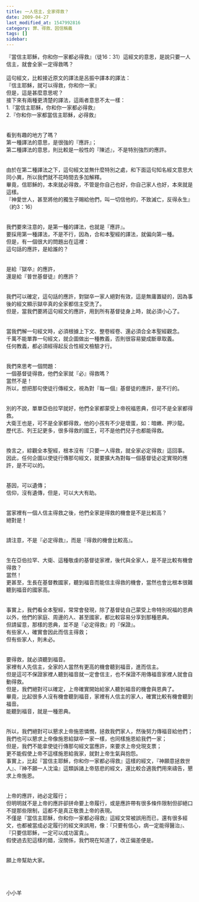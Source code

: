 ```yaml
---
title: 一人信主，全家得救？
date: 2009-04-27
last_modified_at: 1547992816
category: 罪、得救、因信稱義
tags: []
sidebar: 
---
```


<p>『當信主耶穌，你和你一家都必得救』（徒16：31）這經文的意思，是說只要一人信主，就會全家一定得救嗎？<br/><!--more--><br/>這句經文，比較接近原文的譯法是呂振中譯本的譯法：<br/>『信主耶穌，就可以得救，你和你一家』<br/>但是，這是甚麼意思呢？<br/>接下來有兩種更清楚的譯法，這兩者意思不太一樣：<br/>1.『當信主耶穌，你和你一家都必得救』<br/>2.『你和你一家都當信主耶穌，必得救』<br/><br/><br/>看到有趣的地方了嗎？<br/>第一種譯法的意思，是很強的『應許』；<br/>第二種譯法的意思，則比較是一般性的『陳述』，不是特別強烈的應許。<br/><br/><br/>由於在第二種譯法之下，這句經文並無什麼特別之處，和下面這句知名經文意思大同小異，所以我們就不花時間去多加解釋。<br/>畢竟，信耶穌的，本來就必得救，不管是你自己也好，你自己家人也好，本來就是這樣。<br/>『神愛世人，甚至將他的獨生子賜給他們，叫一切信他的，不致滅亡，反得永生』（約3：16）<br/><br/><br/>我們要來注意的，是第一種的譯法，也就是『應許』。<br/>要採用第一種譯法，不是不行，因為，合和本聖經的譯法，就偏向第一種。<br/>但是，有一個很大的問題出在這裡：<br/>這句話的應許，是給誰的？<br/><br/><br/>是給『獄卒』的應許，<br/>還是給『普世基督徒』的應許？<br/><br/><br/>我們可以確定，這句話的應許，對獄卒一家人絕對有效，這是無庸置疑的，因為事後的經文顯示獄卒真的全家都信主受洗了。<br/>但是，當我們要將這句經文的應許，用到所有基督徒身上時，就必須小心了。<br/><br/><br/>當我們解一句經文時，必須根據上下文、整卷經卷、還必須合全本聖經觀念。<br/>千萬不能單靠一句經文，就企圖做出一種教義，否則很容易變成斷章取義。<br/>任何教義，都必須經得起反合性經文檢驗才行。<br/><br/><br/>我們來思考一個問題：<br/>一個基督徒得救，他們全家就『必』得救嗎？<br/>當然不是！<br/>所以，想把那句使徒行傳經文，視為對『每一個』基督徒的應許，是不行的。<br/><br/><br/>別的不說，單單亞伯拉罕就好，他們全家都蒙受上帝祝福恩典，但可不是全家都得救。<br/>大衛王也是，可不是全家都得救，他的小孩有不少是壞蛋，如：暗嫩、押沙龍。<br/>歷代志、列王記更多，很多得救的國王，可不是他們兒子也都能得救。<br/><br/><br/>換言之，綜觀全本聖經，根本沒有『只要一人得救，就全家必定得救』這回事。<br/>因此，任何企圖以使徒行傳那句經文，就要擴大為對每一個基督徒必定實現的應許，是不可以的。<br/><br/><br/>基因，可以遺傳；<br/>信仰，沒有遺傳，但是，可以大大有助。<br/><br/><br/>當家裡有一個人信主得救之後，他們全家是得救的機會是不是比較高？<br/>絕對是！<br/><br/><br/>請注意，不是『必定得救』，而是『得救的機會比較高』。<br/><br/><br/>生在亞伯拉罕、大衛、這種敬虔的基督徒家裡，後代與全家人，是不是比較有機會得救？<br/>當然！<br/>更甚至，生長在基督教國家，聽到福音而能信主得救的機會，當然也會比根本很難聽到福音的國家高。<br/><br/><br/>事實上，我們看全本聖經，常常會發現，除了基督徒自己蒙受上帝特別祝福的恩典以外，他們的家庭、周邊的人、甚至國家，都比較容易分享到那種恩典。<br/>但請留意，那樣的恩典，並不是『必定得救』的『保證』。<br/>有些家人，確實會因此而信主得救；<br/>但有些家人，則未必。<br/><br/><br/>要得救，就必須聽到福音。<br/>家裡有人先信主，全家的人當然有更高的機會聽到福音，進而信主。<br/>但是這可不保證家裡人聽到福音就一定會信主，也不保證不用傳福音家裡人就會自動得救。<br/>但是，我們絕對可以確定，上帝確實開始給家人聽到福音的機會與恩典了。<br/>畢竟，比起很多人沒有機會聽到福音，家裡有人信主的家人，確實比較有機會聽到福音。<br/>能聽到福音，就是一種恩典。<br/><br/><br/>所以，我們絕對可以懇求上帝施恩憐憫，拯救我們家人，然後努力傳福音給他們；<br/>我們也可以懇求上帝像施恩給獄卒一家一樣，也同樣施恩給我們一家；<br/>但是，我們不能拿使徒行傳那句經文當應許，來要求上帝兌現支票；<br/>更不能假使上帝不這樣施恩給我家，就對上帝生氣與抱怨。<br/>事實上，比起『當信主耶穌，你和你一家都必得救』這樣的經文，『神願意拯救世人』、『神不願一人沈淪』這類訴諸上帝慈悲的經文，還比較合適我們用來禱告，懇求上帝施恩。<br/><br/><br/>上帝的應許，祂必定履行；<br/>但明明就不是上帝的應許卻拼命要上帝履行，或是應許帶有很多條件限制但卻絕口不提那些限制，這都不是真正敬畏上帝的表現。<br/>不僅是『當信主耶穌，你和你一家都必得救』這經文常被誤用而已，還有很多經文，也都被當成必定履行的經文來誤用，像：『只要有信心，病一定能得醫治』、『只要信耶穌，一定可以成功富貴』。<br/>假使過去犯這樣的錯，沒關係，我們現在知道了，改正偏差便是。<br/><br/><br/>願上帝幫助大家。<br/><br/><br/><br/><br/>小小羊<br/>
</p>